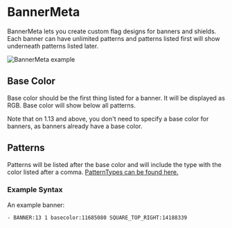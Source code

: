 # BannerMeta

BannerMeta lets you create custom flag designs for banners and shields. Each banner can have unlimited patterns and patterns listed first will show underneath patterns listed later.

<!-- TODO: use images/bannermeta.png -->
![BannerMeta example](https://user-images.githubusercontent.com/1917406/63939958-5f891000-ca60-11e9-8025-32808f018757.png)

## Base Color

Base color should be the first thing listed for a banner. It will be displayed as RGB. Base color will show below all patterns.

Note that on 1.13 and above, you don't need to specify a base color for banners, as banners already have a base color.

## Patterns

Patterns will be listed after the base color and will include the type with the color listed after a comma.
[PatternTypes can be found here.](https://hub.spigotmc.org/javadocs/spigot/org/bukkit/block/banner/PatternType.html)

### Example Syntax

An example banner:

`- BANNER:13 1 basecolor:11685080 SQUARE_TOP_RIGHT:14188339`
